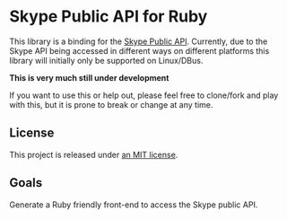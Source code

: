 Skype Public API for Ruby
=========================

This library is a binding for the [Skype Public API][skype-api]. Currently,
due to the Skype API being accessed in different ways on different platforms
this library will initially only be supported on Linux/DBus.

**This is very much still under development**

If you want to use this or help out, please feel free to clone/fork and play
with this, but it is prone to break or change at any time.

License
-------

This project is released under [an MIT license][license].

Goals
-----

Generate a Ruby friendly front-end to access the Skype public API.

  [skype-api]: http://developer.skype.com/public-api-reference
  [license]: https://raw.github.com/mscharley/ruby-skype/master/LICENSE
